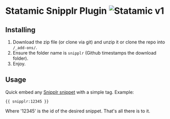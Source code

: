 Statamic Snipplr Plugin ![Statamic v1](https://img.shields.io/badge/statamic-v1-lightgrey.svg?style=flat-square)
================================

## Installing
1. Download the zip file (or clone via git) and unzip it or clone the repo into `/_add-ons/`.
2. Ensure the folder name is `snipplr` (Github timestamps the download folder).
3. Enjoy.

## Usage

Quick embed any [Snipplr snippet](http://snipplr.com/) with a simple tag. Example:
    
    {{ snipplr:12345 }}

Where '12345' is the id of the desired snippet. That's all there is to it.
